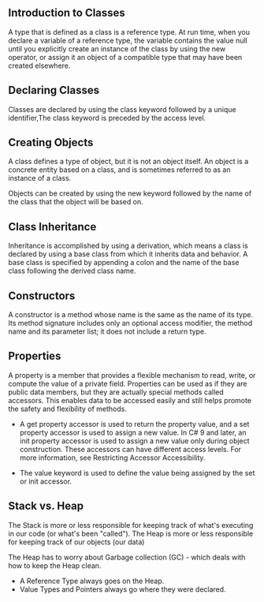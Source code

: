 ## Introduction to Classes
A type that is defined as a class is a reference type. At run time, when you declare a variable of a reference type, the variable contains the value null until you explicitly create an instance of the class by using the new operator, or assign it an object of a compatible type that may have been created elsewhere.

## Declaring Classes
Classes are declared by using the class keyword followed by a unique identifier,The class keyword is preceded by the access level.

## Creating Objects
 A class defines a type of object, but it is not an object itself. An object is a concrete entity based on a class, and is sometimes referred to as an instance of a class.

 Objects can be created by using the new keyword followed by the name of the class that the object will be based on.

 ## Class Inheritance
 Inheritance is accomplished by using a derivation, which means a class is declared by using a base class from which it inherits data and behavior. A base class is specified by appending a colon and the name of the base class following the derived class name.

## Constructors
A constructor is a method whose name is the same as the name of its type. Its method signature includes only an optional access modifier, the method name and its parameter list; it does not include a return type.

## Properties 
A property is a member that provides a flexible mechanism to read, write, or compute the value of a private field. Properties can be used as if they are public data members, but they are actually special methods called accessors. This enables data to be accessed easily and still helps promote the safety and flexibility of methods.
- A get property accessor is used to return the property value, and a set property accessor is used to assign a new value. In C# 9 and later, an init property accessor is used to assign a new value only during object construction. These accessors can have different access levels. For more information, see Restricting Accessor Accessibility.

- The value keyword is used to define the value being assigned by the set or init accessor.

## Stack vs. Heap
The Stack is more or less responsible for keeping track of what's executing in our code (or what's been "called").  The Heap is more or less responsible for keeping track of our objects (our data)

The Heap has to worry about Garbage collection (GC) - which deals with how to keep the Heap clean.

- A Reference Type always goes on the Heap.
- Value Types and Pointers always go where they were declared.